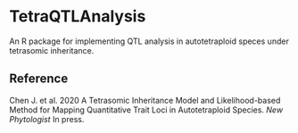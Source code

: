 # TetraQTLAnalysis

An R package for implementing QTL analysis in autotetraploid speces under tetrasomic inheritance.


## Reference
Chen J. et al. 2020 A Tetrasomic Inheritance Model and Likelihood-based Method for Mapping Quantitative Trait Loci in Autotetraploid Species.
*New Phytologist* In press.
